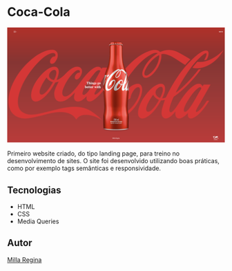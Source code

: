 # Coca-Cola

![](coca-cola-preview.png)

Primeiro website criado, do tipo landing page, para treino no desenvolvimento de sites.
O site foi desenvolvido utilizando boas práticas, como por exemplo tags semânticas e responsividade.

## Tecnologias

* HTML
* CSS
* Media Queries

## Autor

[Milla Regina](<https://www.linkedin.com/in/MillaRegina/>)
